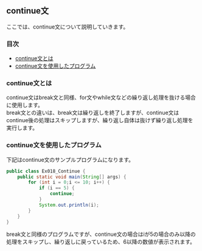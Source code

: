 ## continue文
ここでは、continue文について説明していきます。

### 目次
* [continue文とは](#sec1)
* [continue文を使用したプログラム](#sec2)

### <a name="sec1"></a>continue文とは
continue文はbreak文と同様、for文やwhile文などの繰り返し処理を抜ける場合に使用します。  
break文との違いは、break文は繰り返しを終了しますが、continue文はcontinue後の処理はスキップしますが、繰り返し自体は抜けず繰り返し処理を実行します。

### <a name="sec2"></a>continue文を使用したプログラム
下記はcontinue文のサンプルプログラムになります。

```java
public class Ex018_Continue {
	public static void main(String[] args) {
		for (int i = 0;i <= 10; i++) {
			if (i == 5) {
				continue;
			}
			System.out.println(i);
		}
	}
}
```

break文と同様のプログラムですが、continue文の場合はiが5の場合のみ以降の処理をスキップし、繰り返しに戻っているため、6以降の数値が表示されます。